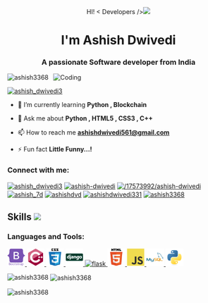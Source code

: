 <div>
<p align="center"> HI! < Developers /><img src = "https://raw.githubusercontent.com/MartinHeinz/MartinHeinz/master/wave.gif" width = 50px></p>
<h1 align='center'>I'm Ashish Dwivedi</h1>
<h3 align="center">A passionate Software developer from India</h3>
<img align="right" alt="Coding" width="400" src="https://media3.giphy.com/media/qgQUggAC3Pfv687qPC/giphy.gif?cid=ecf05e47padht9kp07t9qr6tusqds4gzsiclmlc3k51cxqj6&rid=giphy.gif&ct=g">

<p align="left"> <img src="https://komarev.com/ghpvc/?username=ashish3368&label=Profile%20views&color=0e75b6&style=flat" alt="ashish3368" /> </p>

<p align="left"> <a href="https://twitter.com/ashish_dwivedi3" target="blank"><img src="https://img.shields.io/twitter/follow/ashish_dwivedi3?logo=twitter&style=for-the-badge" alt="ashish_dwivedi3" /></a> </p>

- 🌱 I’m currently learning **Python , Blockchain**

- 💬 Ask me about **Python , HTML5 , CSS3 , C++**

- 📫 How to reach me **ashishdwivedi561@gmail.com**

- ⚡ Fun fact **Little Funny...!**

<h3 align="left">Connect with me:</h3>
<p align="left">
<a href="https://twitter.com/ashish_dwivedi3" target="blank"><img align="center" src="https://raw.githubusercontent.com/rahuldkjain/github-profile-readme-generator/master/src/images/icons/Social/twitter.svg" alt="ashish_dwivedi3" height="30" width="40" /></a>
<a href="https://linkedin.com/in/ashish-dwivedi" target="blank"><img align="center" src="https://raw.githubusercontent.com/rahuldkjain/github-profile-readme-generator/master/src/images/icons/Social/linked-in-alt.svg" alt="ashish-dwivedi" height="30" width="40" /></a>
<a href="https://stackoverflow.com/users//17573992/ashish-dwivedi" target="blank"><img align="center" src="https://raw.githubusercontent.com/rahuldkjain/github-profile-readme-generator/master/src/images/icons/Social/stack-overflow.svg" alt="/17573992/ashish-dwivedi" height="30" width="40" /></a>
<a href="https://instagram.com/ashish_7d" target="blank"><img align="center" src="https://raw.githubusercontent.com/rahuldkjain/github-profile-readme-generator/master/src/images/icons/Social/instagram.svg" alt="ashish_7d" height="30" width="40" /></a>
<a href="https://www.codechef.com/users/ashishdvd" target="blank"><img align="center" src="https://cdn.jsdelivr.net/npm/simple-icons@3.1.0/icons/codechef.svg" alt="ashishdvd" height="30" width="40" /></a>
<a href="https://www.hackerrank.com/ashishdwivedi331" target="blank"><img align="center" src="https://raw.githubusercontent.com/rahuldkjain/github-profile-readme-generator/master/src/images/icons/Social/hackerrank.svg" alt="ashishdwivedi331" height="30" width="40" /></a>
<a href="https://www.leetcode.com/ashish3368" target="blank"><img align="center" src="https://raw.githubusercontent.com/rahuldkjain/github-profile-readme-generator/master/src/images/icons/Social/leet-code.svg" alt="ashish3368" height="30" width="40" /></a>
</p>
<h2> Skills <img src = "https://media2.giphy.com/media/QssGEmpkyEOhBCb7e1/giphy.gif?cid=ecf05e47a0n3gi1bfqntqmob8g9aid1oyj2wr3ds3mg700bl&rid=giphy.gif" width = 30px></h2>
<h3 align="left">Languages and Tools:</h3>
<p align="left"> <a href="https://getbootstrap.com" target="_blank" rel="noreferrer"> <img src="https://raw.githubusercontent.com/devicons/devicon/master/icons/bootstrap/bootstrap-plain-wordmark.svg" alt="bootstrap" width="40" height="40"/> </a> <a href="https://www.w3schools.com/cpp/" target="_blank" rel="noreferrer"> <img src="https://raw.githubusercontent.com/devicons/devicon/master/icons/cplusplus/cplusplus-original.svg" alt="cplusplus" width="40" height="40"/> </a> <a href="https://www.w3schools.com/css/" target="_blank" rel="noreferrer"> <img src="https://raw.githubusercontent.com/devicons/devicon/master/icons/css3/css3-original-wordmark.svg" alt="css3" width="40" height="40"/> </a> <a href="https://www.djangoproject.com/" target="_blank" rel="noreferrer"> <img src="https://raw.githubusercontent.com/devicons/devicon/master/icons/django/django-original.svg" alt="django" width="40" height="40"/> </a> <a href="https://flask.palletsprojects.com/" target="_blank" rel="noreferrer"> <img src="https://www.vectorlogo.zone/logos/pocoo_flask/pocoo_flask-icon.svg" alt="flask" width="40" height="40"/> </a> <a href="https://www.w3.org/html/" target="_blank" rel="noreferrer"> <img src="https://raw.githubusercontent.com/devicons/devicon/master/icons/html5/html5-original-wordmark.svg" alt="html5" width="40" height="40"/> </a> <a href="https://developer.mozilla.org/en-US/docs/Web/JavaScript" target="_blank" rel="noreferrer"> <img src="https://raw.githubusercontent.com/devicons/devicon/master/icons/javascript/javascript-original.svg" alt="javascript" width="40" height="40"/> </a> <a href="https://www.mysql.com/" target="_blank" rel="noreferrer"> <img src="https://raw.githubusercontent.com/devicons/devicon/master/icons/mysql/mysql-original-wordmark.svg" alt="mysql" width="40" height="40"/> </a> <a href="https://www.python.org" target="_blank" rel="noreferrer"> <img src="https://raw.githubusercontent.com/devicons/devicon/master/icons/python/python-original.svg" alt="python" width="40" height="40"/> </a> </p>

<p><img align="left" src="https://github-readme-stats.vercel.app/api/top-langs?username=ashish3368&show_icons=true&locale=en&layout=compact" alt="ashish3368" /></p>

<p>&nbsp;<img align="center" src="https://github-readme-stats.vercel.app/api?username=ashish3368&show_icons=true&locale=en" alt="ashish3368" /></p>

<p><img align="center" src="https://github-readme-streak-stats.herokuapp.com/?user=ashish3368&" alt="ashish3368" /></p>
 
